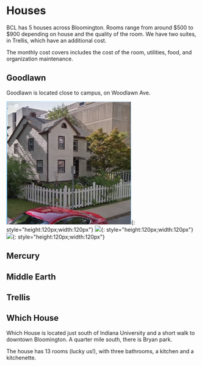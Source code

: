 # Houses
BCL has 5 houses across Bloomington. Rooms range from around $500 to $900 depending on house and the quality of the room. We have two suites, in Trellis, which have an additional cost. 

The monthly cost covers includes the cost of the room, utilities, food, and organization maintenance.

## Goodlawn
Goodlawn is located close to campus, on Woodlawn Ave. 

![](./images/gl.png){: style="height:120px;width:120px"}
![](./images/gl2.avif){: style="height:120px;width:120px"}
![](./images/gl7a-7b.avif){: style="height:120px;width:120px"}
## Mercury

## Middle Earth

## Trellis

## Which House
Which House is located just south of Indiana University and a short walk to downtown Bloomington. A quarter mile south, there is Bryan park. 

The house has 13 rooms (lucky us!), with three bathrooms, a kitchen and a kitchenette. 